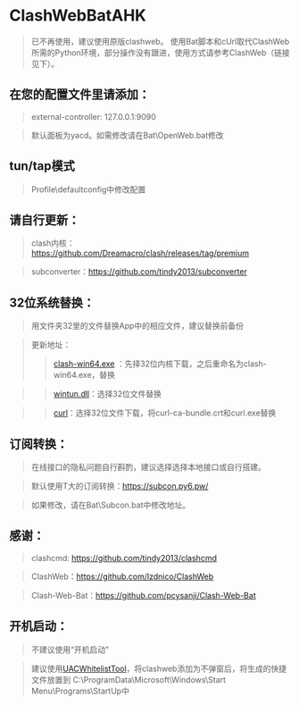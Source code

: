 # ClashWebBatAHK
> 已不再使用，建议使用原版clashweb。
> 使用Bat脚本和cUrl取代ClashWeb所需的Python环境，部分操作没有跟进，使用方式请参考ClashWeb（链接见下）。

<!-- ## 直接下载，解压使用 -->

## 在您的配置文件里请添加：
> external-controller: 127.0.0.1:9090

> 默认面板为yacd。如需修改请在Bat\OpenWeb.bat修改
## tun/tap模式
> Profile\defaultconfig中修改配置
    
 <!-- Tun模式请用管理打开ClashWeb.exe -->



## 请自行更新：
> clash内核：https://github.com/Dreamacro/clash/releases/tag/premium

> subconverter：https://github.com/tindy2013/subconverter

## 32位系统替换：
> 用文件夹32里的文件替换App中的相应文件，建议替换前备份

> 更新地址：
>> [clash-win64.exe](https://github.com/Dreamacro/clash/releases/tag/premium) ：先择32位内核下载，之后重命名为clash-win64.exe，替换

>> [wintun.dll](https://www.wintun.net/builds/wintun-0.10.zip)：选择32位文件替换

>> [curl](https://curl.se/windows/)：选择32位文件下载，将curl-ca-bundle.crt和curl.exe替换
## 订阅转换：
> 在线接口的隐私问题自行斟酌，建议选择选择本地接口或自行搭建。

> 默认使用T大的订阅转换：https://subcon.py6.pw/

> 如果修改，请在Bat\Subcon.bat中修改地址。

## 感谢：

> clashcmd: https://github.com/tindy2013/clashcmd

> ClashWeb：https://github.com/lzdnico/ClashWeb

> Clash-Web-Bat：https://github.com/pcysanji/Clash-Web-Bat

## 开机启动：
> 不建议使用“开机启动"

> 建议使用[UACWhitelistTool](https://github.com/XIU2/UACWhitelistTool)，将clashweb添加为不弹窗后，将生成的快捷文件放置到 C:\ProgramData\Microsoft\Windows\Start Menu\Programs\StartUp中
